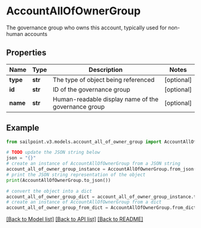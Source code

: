 # AccountAllOfOwnerGroup

The governance group who owns this account, typically used for non-human accounts

## Properties

Name | Type | Description | Notes
------------ | ------------- | ------------- | -------------
**type** | **str** | The type of object being referenced | [optional] 
**id** | **str** | ID of the governance group | [optional] 
**name** | **str** | Human-readable display name of the governance group | [optional] 

## Example

```python
from sailpoint.v3.models.account_all_of_owner_group import AccountAllOfOwnerGroup

# TODO update the JSON string below
json = "{}"
# create an instance of AccountAllOfOwnerGroup from a JSON string
account_all_of_owner_group_instance = AccountAllOfOwnerGroup.from_json(json)
# print the JSON string representation of the object
print(AccountAllOfOwnerGroup.to_json())

# convert the object into a dict
account_all_of_owner_group_dict = account_all_of_owner_group_instance.to_dict()
# create an instance of AccountAllOfOwnerGroup from a dict
account_all_of_owner_group_from_dict = AccountAllOfOwnerGroup.from_dict(account_all_of_owner_group_dict)
```
[[Back to Model list]](../README.md#documentation-for-models) [[Back to API list]](../README.md#documentation-for-api-endpoints) [[Back to README]](../README.md)


